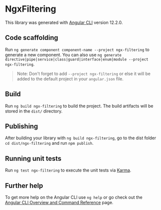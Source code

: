 # NgxFiltering

This library was generated with [Angular CLI](https://github.com/angular/angular-cli) version 12.2.0.

## Code scaffolding

Run `ng generate component component-name --project ngx-filtering` to generate a new component. You can also use `ng generate directive|pipe|service|class|guard|interface|enum|module --project ngx-filtering`.

> Note: Don't forget to add `--project ngx-filtering` or else it will be added to the default project in your `angular.json` file.

## Build

Run `ng build ngx-filtering` to build the project. The build artifacts will be stored in the `dist/` directory.

## Publishing

After building your library with `ng build ngx-filtering`, go to the dist folder `cd dist/ngx-filtering` and run `npm publish`.

## Running unit tests

Run `ng test ngx-filtering` to execute the unit tests via [Karma](https://karma-runner.github.io).

## Further help

To get more help on the Angular CLI use `ng help` or go check out the [Angular CLI Overview and Command Reference](https://angular.io/cli) page.
